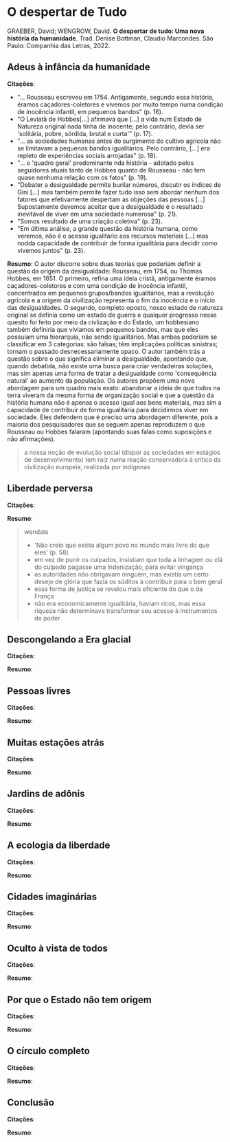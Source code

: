 # O despertar de Tudo 

GRAEBER, David; WENGROW, David. **O despertar de tudo: Uma nova história da humanidade**. Trad. Denise Bottman, Claudio Marcondes. São Paulo: Companhia das Letras, 2022.

## Adeus à infância da humanidade

**Citações**:
- "... Rousseau escreveu em 1754. Antigamente, segundo essa história, éramos caçadores-coletores e vivemos por muito tempo numa condição de inocência infantil, em pequenos bandos" (p. 16).
- "O Leviatã de Hobbes[...] afirmava que [...] a vida num Estado de Natureza original nada tinha de inocente; pelo contrário, devia ser 'solitária, pobre, sórdida, brutal e curta'" (p. 17).
- "... as sociedades humanas antes do surgimento do cultivo agrícola não se limitavam a pequenos bandos igualitários. Pelo contrário, [...] era repleto de experiências sociais arrojadas" (p. 18).
- "... o 'quadro geral' predominante nda história - adotado pelos seguidores atuais tanto de Hobbes quanto de Rousseau - não tem quase nenhuma relação com os fatos" (p. 19).
- "Debater a desigualdade permite burilar números, discutir os índices de Gini [...] mas também permite fazer tudo isso sem abordar nenhum dos fatores que efetivamente despertam as objeções das pessoas [...] Supostamente devemos aceitar que a desigualdade é o resultado inevitável de viver em uma sociedade numerosa" (p. 21).
- "Somos resultado de uma criação coletiva" (p. 23).
- "Em última análise, a grande questão da história humana, como veremos, não é o acesso igualitário aos recursos materiais [...] mas nodda capacidade de contribuir de forma igualitária para decidir como vivemos juntos" (p. 23).

**Resumo**: O autor discorre sobre duas teorias que poderiam definir a questão da origem da desigualdade: Rousseau, em 1754, ou Thomas Hobbes, em 1651. O primeiro, refina uma ideia cristã, antigamente éramos caçadores-coletores e com uma condição de inocência infantil, concentrados em pequenos grupos/bandos igualitários, mas a revolução agrícola e a origem da civilização representa o fim da inocência e o início das desigualdades. O segundo, completo oposto, nosso estado de natureza original se definia como um estado de guerra e qualquer progresso nesse quesito foi feito por meio da civlização e do Estado, um hobbesiano também definiria que viviamos em pequenos bandos, mas que eles possuíam uma hierarquia, não sendo igualitários. Mas ambas poderiam se classificar em 3 categorias: são falsas; têm implicações políticas sinistras; tornam o passado desnecessariamente opaco. O autor também trás a questão sobre o que significa eliminar a desigualdade, apontando que, quando debatida, não existe uma busca para criar verdadeiras soluções, mas sim apenas uma forma de tratar a desigualdade como 'consequência natural' ao aumento da população. Os autores propõem uma nova abordagem para um quadro mais exato: abandonar a ideia de que todos na terra viveram da mesma forma de organização social e que a questão da história humana não é apenas o acesso igual aos bens materiais, mas sim a capacidade de contribuir de forma igualitária para decidirmos viver em sociedade. Eles defendem que é preciso uma abordagem diferente, pois a maioria dos pesquisadores que se seguem apenas reproduzem o que Rousseau ou Hobbes falaram (apontando suas falas como suposições e não afirmações).

> a nossa noção de evolução social (dispor as sociedades em estágios de desenvolvimento) tem raíz numa reação conservadora à critica da civilização europeia, realizada por indígenas

## Liberdade perversa

**Citações**:

**Resumo**:

> wendats
> - 'Não creio que exista algum povo no mundo mais livre do que eles' (p. 58)
> - em vez de punir os culpados, insistiam que toda a linhagem ou clã do culpado pagasse uma indenização, para evitar vingança
> - as autoridades não obrigavam ninguém, mas existia um certo desejo de glória que fazia os súditos à contribuir para o bem geral
> - essa forma de justiça se revelou mais eficiente do que o da França
> - não era economicamente igualitária, haviam ricos, mas essa riqueza não determinava transformar seu acesso à instrumentos de poder


## Descongelando a Era glacial

**Citações**:

**Resumo**:

## Pessoas livres

**Citações**:

**Resumo**:

## Muitas estações atrás

**Citações**:

**Resumo**:

## Jardins de adônis

**Citações**:

**Resumo**:

## A ecologia da liberdade

**Citações**:

**Resumo**:

## Cidades imaginárias

**Citações**:

**Resumo**:

## Oculto à vista de todos

**Citações**:

**Resumo**:

## Por que o Estado não tem origem

**Citações**:

**Resumo**:

## O círculo completo

**Citações**:

**Resumo**:

## Conclusão

**Citações**:

**Resumo**:
